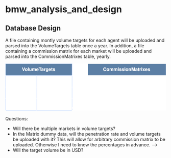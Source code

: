 # bmw_analysis_and_design


## Database Design
A file containing montly volume targets for each agent will be uploaded and parsed into the VolumeTargets table once a year. In addition, a file containing a commission matrix for each market will be uploaded and parsed into the CommissionMatrixes table, yearly.

![Initial draft of architecture](database.svg)



Questions:
- Will there be multiple markets in volume targets?
- In the Matrix dummy data, will the penetration rate and volume targets be uploaded with it? This will allow for arbitrary commission matrix to be uploaded. Otherwise I need to know the percentages in advance. --> 
- Will the target volume be in USD?